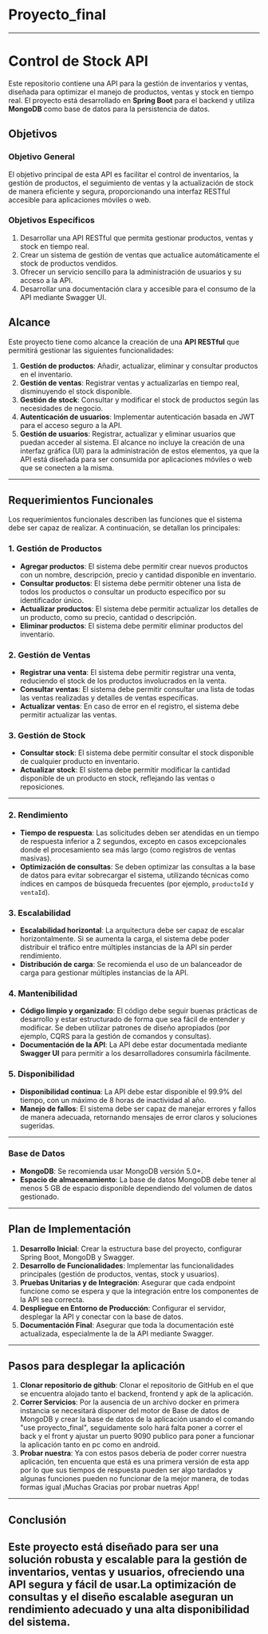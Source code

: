 # Proyecto_final
---
# Control de Stock API
Este repositorio contiene una API para la gestión de inventarios y ventas, diseñada para optimizar el manejo de productos, ventas y stock en tiempo real. El proyecto está desarrollado en **Spring Boot** para el backend y utiliza **MongoDB** como base de datos para la persistencia de datos.
## Objetivos
### Objetivo General
El objetivo principal de esta API es facilitar el control de inventarios, la gestión de productos, el seguimiento de ventas y la actualización de stock de manera eficiente y segura, proporcionando una interfaz RESTful accesible para aplicaciones móviles o web.
### Objetivos Específicos
1. Desarrollar una API RESTful que permita gestionar productos, ventas y stock en tiempo real.
2. Crear un sistema de gestión de ventas que actualice automáticamente el stock de productos vendidos.
3. Ofrecer un servicio sencillo para la administración de usuarios y su acceso a la API.
4. Desarrollar una documentación clara y accesible para el consumo de la API mediante Swagger UI.
## Alcance
Este proyecto tiene como alcance la creación de una **API RESTful** que permitirá gestionar las siguientes funcionalidades:
1. **Gestión de productos**: Añadir, actualizar, eliminar y consultar productos en el inventario.
2. **Gestión de ventas**: Registrar ventas y actualizarlas en tiempo real, disminuyendo el stock disponible.
3. **Gestión de stock**: Consultar y modificar el stock de productos según las necesidades de negocio.
4. **Autenticación de usuarios**: Implementar autenticación basada en JWT para el acceso seguro a la API.
5. **Gestión de usuarios**: Registrar, actualizar y eliminar usuarios que puedan acceder al sistema.
El alcance no incluye la creación de una interfaz gráfica (UI) para la administración de estos elementos, ya que la API está diseñada para ser consumida por aplicaciones móviles o web que se conecten a la misma.
---
## Requerimientos Funcionales
Los requerimientos funcionales describen las funciones que el sistema debe ser capaz de realizar. A continuación, se detallan los principales:
### 1. **Gestión de Productos**
- **Agregar productos**: El sistema debe permitir crear nuevos productos con un nombre, descripción, precio y cantidad disponible en inventario.
- **Consultar productos**: El sistema debe permitir obtener una lista de todos los productos o consultar un producto específico por su identificador único.
- **Actualizar productos**: El sistema debe permitir actualizar los detalles de un producto, como su precio, cantidad o descripción.
- **Eliminar productos**: El sistema debe permitir eliminar productos del inventario.
### 2. **Gestión de Ventas**
- **Registrar una venta**: El sistema debe permitir registrar una venta, reduciendo el stock de los productos involucrados en la venta.
- **Consultar ventas**: El sistema debe permitir consultar una lista de todas las ventas realizadas y detalles de ventas específicas.
- **Actualizar ventas**: En caso de error en el registro, el sistema debe permitir actualizar las ventas.
  
### 3. **Gestión de Stock**
- **Consultar stock**: El sistema debe permitir consultar el stock disponible de cualquier producto en inventario.
- **Actualizar stock**: El sistema debe permitir modificar la cantidad disponible de un producto en stock, reflejando las ventas o reposiciones.
---
### 2. **Rendimiento**
- **Tiempo de respuesta**: Las solicitudes deben ser atendidas en un tiempo de respuesta inferior a 2 segundos, excepto en casos excepcionales donde el procesamiento sea más largo (como registros de ventas masivas).
- **Optimización de consultas**: Se deben optimizar las consultas a la base de datos para evitar sobrecargar el sistema, utilizando técnicas como índices en campos de búsqueda frecuentes (por ejemplo, `productoId` y `ventaId`).
### 3. **Escalabilidad**
- **Escalabilidad horizontal**: La arquitectura debe ser capaz de escalar horizontalmente. Si se aumenta la carga, el sistema debe poder distribuir el tráfico entre múltiples instancias de la API sin perder rendimiento.
- **Distribución de carga**: Se recomienda el uso de un balanceador de carga para gestionar múltiples instancias de la API.
### 4. **Mantenibilidad**
- **Código limpio y organizado**: El código debe seguir buenas prácticas de desarrollo y estar estructurado de forma que sea fácil de entender y modificar. Se deben utilizar patrones de diseño apropiados (por ejemplo, CQRS para la gestión de comandos y consultas).
- **Documentación de la API**: La API debe estar documentada mediante **Swagger UI** para permitir a los desarrolladores consumirla fácilmente.
### 5. **Disponibilidad**
- **Disponibilidad continua**: La API debe estar disponible el 99.9% del tiempo, con un máximo de 8 horas de inactividad al año.
- **Manejo de fallos**: El sistema debe ser capaz de manejar errores y fallos de manera adecuada, retornando mensajes de error claros y soluciones sugeridas.
---
### Base de Datos
- **MongoDB**: Se recomienda usar MongoDB versión 5.0+.
- **Espacio de almacenamiento**: La base de datos MongoDB debe tener al menos 5 GB de espacio disponible dependiendo del volumen de datos gestionado.
---
## Plan de Implementación
1. **Desarrollo Inicial**: Crear la estructura base del proyecto, configurar Spring Boot, MongoDB y Swagger.
2. **Desarrollo de Funcionalidades**: Implementar las funcionalidades principales (gestión de productos, ventas, stock y usuarios).
3. **Pruebas Unitarias y de Integración**: Asegurar que cada endpoint funcione como se espera y que la integración entre los componentes de la API sea correcta.
4. **Despliegue en Entorno de Producción**: Configurar el servidor, desplegar la API y conectar con la base de datos.
5. **Documentación Final**: Asegurar que toda la documentación esté actualizada, especialmente la de la API mediante Swagger.
---
## Pasos para desplegar la aplicación
1. **Clonar repositorio de github**: Clonar el repositorio de GitHub en el que se encuentra alojado tanto el backend, frontend y apk de la aplicación.
2. **Correr Servicios**: Por la ausencia de un archivo docker en primera instancia se necesitará disponer del motor de Base de datos de MongoDB y crear la base de datos de la aplicación usando el comando "use proyecto_final", seguidamente solo hará falta poner a correr el back y el front y ajustar un puerto 9090 publico para poner a funcionar la aplicación tanto en pc como en android.
3. **Probar nuestra**: Ya con estos pasos deberia de poder correr nuestra aplicación, ten encuenta que está es una primera versión de esta app por lo que sus tiempos de respuesta pueden ser algo tardados y algunas funciones pueden no funcionar de la mejor manera, de todas formas igual ¡Muchas Gracias por probar nuetras App!
---
## Conclusión
Este proyecto está diseñado para ser una solución robusta y escalable para la gestión de inventarios, ventas y usuarios, ofreciendo una API segura y fácil de usar.La optimización de consultas y el diseño escalable aseguran un rendimiento adecuado y una alta disponibilidad del sistema.
--- 
